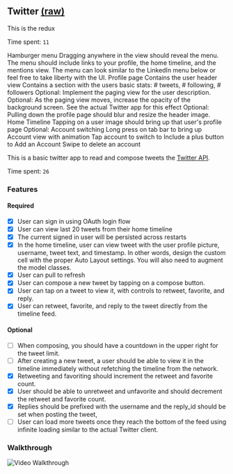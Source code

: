 ## Twitter [(raw)](https://gist.githubusercontent.com/timothy1ee/b9b1860c8ecb4b0b1c18/raw/2adc3f63677d81644e00245cee891eee88907767/gistfile1.md)

This is the redux

Time spent: `11`

Hamburger menu
Dragging anywhere in the view should reveal the menu.
The menu should include links to your profile, the home timeline, and the mentions view.
The menu can look similar to the LinkedIn menu below or feel free to take liberty with the UI.
Profile page
Contains the user header view
Contains a section with the users basic stats: # tweets, # following, # followers
Optional: Implement the paging view for the user description.
Optional: As the paging view moves, increase the opacity of the background screen. See the actual Twitter app for this effect
Optional: Pulling down the profile page should blur and resize the header image.
Home Timeline
Tapping on a user image should bring up that user's profile page
Optional: Account switching
Long press on tab bar to bring up Account view with animation
Tap account to switch to
Include a plus button to Add an Account
Swipe to delete an account


This is a basic twitter app to read and compose tweets the [Twitter API](https://apps.twitter.com/).

Time spent: `26`

### Features

#### Required

- [x] User can sign in using OAuth login flow
- [x] User can view last 20 tweets from their home timeline
- [x] The current signed in user will be persisted across restarts
- [x] In the home timeline, user can view tweet with the user profile picture, username, tweet text, and timestamp.  In other words, design the custom cell with the proper Auto Layout settings.  You will also need to augment the model classes.
- [x] User can pull to refresh
- [x] User can compose a new tweet by tapping on a compose button.
- [x] User can tap on a tweet to view it, with controls to retweet, favorite, and reply.
- [x] User can retweet, favorite, and reply to the tweet directly from the timeline feed.

#### Optional

- [ ] When composing, you should have a countdown in the upper right for the tweet limit.
- [ ] After creating a new tweet, a user should be able to view it in the timeline immediately without refetching the timeline from the network.
- [x] Retweeting and favoriting should increment the retweet and favorite count.
- [x] User should be able to unretweet and unfavorite and should decrement the retweet and favorite count.
- [x] Replies should be prefixed with the username and the reply_id should be set when posting the tweet,
- [ ] User can load more tweets once they reach the bottom of the feed using infinite loading similar to the actual Twitter client.

### Walkthrough

![Video Walkthrough](https://github.com/jinst3r/Twitter/blob/master/walkthroughvideo3.gif)

